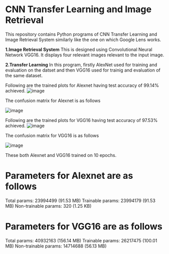 # CNN Transfer Learning and Image Retrieval

This repository contains Python programs of CNN Transfer Learning and Image Retrieval System similarly like the one on which Google Lens works.

**1.Image Retrieval System**
This is designed using Convolutional Neural Network VGG16. It displays four relevant images relevant to the input image. 

**2.Transfer Learning**
In this program, firstly AlexNet used for training and evaluation on the datset and then VGG16 used for trainig and evaluation of the same dataset.


Following are the trained plots for Alexnet having test accuracy of 99.14% achieved.
![image](https://github.com/Ramal-Abbas/cnntransferlearningimageretrieval/assets/86521852/3d7f8742-cfc0-47cd-b14c-898f6a3fc808)

The confusion matrix for Alexnet is as follows



![image](https://github.com/Ramal-Abbas/cnntransferlearningimageretrieval/assets/86521852/1c480d00-9a99-4c56-81a6-f46ac2bbce37)

Following are the trained plots for VGG16 having test accuracy of 97.53% achieved.
![image](https://github.com/Ramal-Abbas/cnntransferlearningimageretrieval/assets/86521852/ed0b22c0-f79a-40f0-b9aa-14681fbfa443)






The confusion matrix for VGG16 is as follows



![image](https://github.com/Ramal-Abbas/cnntransferlearningimageretrieval/assets/86521852/feae0b05-a7b6-4092-b163-950a9c5b393d)



These both Alexnet and VGG16 trained on 10 epochs.

# Parameters for Alexnet are as follows


Total params: 23994499 (91.53 MB)
Trainable params: 23994179 (91.53 MB)
Non-trainable params: 320 (1.25 KB)


# Parameters for VGG16 are as follows


Total params: 40932163 (156.14 MB)
Trainable params: 26217475 (100.01 MB)
Non-trainable params: 14714688 (56.13 MB)
